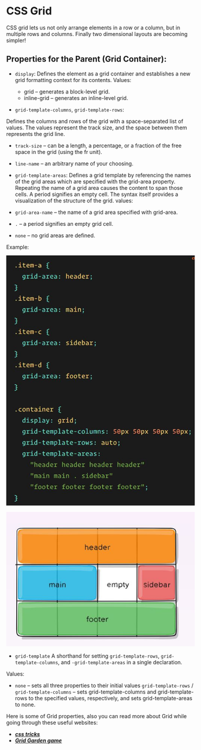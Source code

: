 # CSS Grid
 CSS grid lets us not only arrange elements in a row or a column, but in multiple rows and columns. Finally two dimensional layouts are becoming simpler!

## Properties for the Parent (Grid Container):

- `display`:
Defines the element as a grid container and establishes a new grid formatting context for its contents.
Values:

  - grid – generates a block-level grid.
  - inline-grid – generates an inline-level grid.

- `grid-template-columns`,
`grid-template-rows`:

Defines the columns and rows of the grid with a space-separated list of values. The values represent the track size, and the space between them represents the grid line.

  - `track-size` – can be a length, a percentage, or a fraction of the free space in the grid (using the fr unit).
 - `line-name` – an arbitrary name of your choosing.

- `grid-template-areas`:
Defines a grid template by referencing the names of the grid areas which are specified with the grid-area property. Repeating the name of a grid area causes the content to span those cells. A period signifies an empty cell. The syntax itself provides a visualization of the structure of the grid.
 values:

 - `grid-area-name` – the name of a grid area specified with grid-area.
 - `.` – a period signifies an empty grid cell.
 - `none` – no grid areas are defined.

 Example:
 
![img](./img/grid1.JPG)
<br>


![img](./img/grid2.JPG)
<br>

 - `grid-template`
A shorthand for setting `grid-template-rows`, `grid-template-columns`, and `-grid-template-areas` in a single declaration.

Values:

- `none` – sets all three properties to their initial values
`grid-template-rows` / `grid-template-columns` – sets grid-template-columns and grid-template-rows to the specified values, respectively, and sets grid-template-areas to none.


Here is some of Grid properties, also you can read more about Grid while going through these useful websites:<br>
- ***[css tricks](https://css-tricks.com/snippets/css/complete-guide-grid/)***
- ***[Grid Garden game](https://cssgridgarden.com/)***

